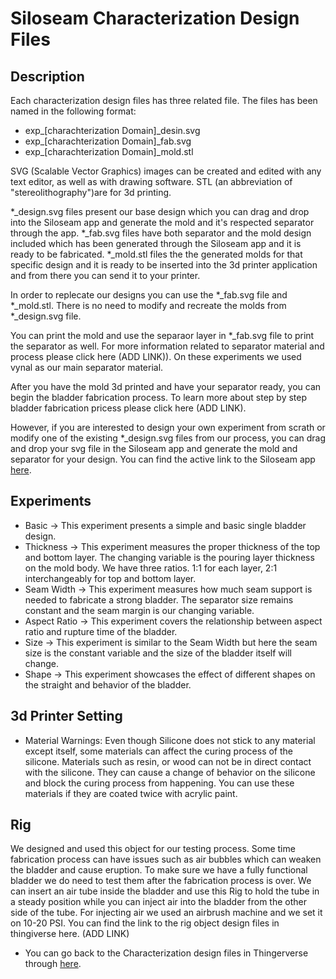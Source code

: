 # Siloseam Characterization Design Files

## Description

Each characterization design files has three related file.
The files has been named in the following format:
* exp_[charachterization Domain]_desin.svg
* exp_[charachterization Domain]_fab.svg
* exp_[charachterization Domain]_mold.stl

SVG (Scalable Vector Graphics) images can be created and edited with any text editor, as well as with drawing software.
STL (an abbreviation of "stereolithography")are for 3d printing. 

*_design.svg files present our base design which you can drag and drop into the Siloseam app and generate the mold and it's respected separator through the app. 
 *_fab.svg files have both separator and the mold design included which has been generated through the Siloseam app and it is ready to be fabricated.
 *_mold.stl files the the generated molds for that specific design and it is ready to be inserted into the 3d printer application and from there you can send it to your printer. 
 
 In order to replecate our designs you can use the *_fab.svg file and *_mold.stl. There is no need to modify and recreate the molds from *_design.svg file.
 
 You can print the mold and use the separaor layer in *_fab.svg file to print the separator as well.
 For more information related to separator material and process please click here (ADD LINK)).
 On these experiments we used vynal as our main separator material.
 
 After you have the mold 3d printed and have your separator ready, you can begin the bladder fabrication process.
 To learn more about step by step bladder fabrication pricess please click here (ADD LINK).
 
 
 However, if you are interested to design your own experiment from scrath or modify one of the existing *_design.svg files from our process, you can drag and drop your svg file in the Siloseam app and generate the mold and separator for your design.
 You can find the active link to the Siloseam app [here](https://github.com/The-Hybrid-Atelier/siloseam/blob/master/tool/README_app.md).

## Experiments
* Basic -> This experiment presents a simple and basic single bladder design.
* Thickness -> This experiment measures the proper thickness of the top and bottom layer. The changing variable is the pouring layer thickness on the mold body. We have three ratios. 1:1 for each layer, 2:1 interchangeably for top and bottom layer.
* Seam Width -> This experiment measures how much seam support is needed to fabricate a strong bladder. The separator size remains constant and the seam margin is our changing variable. 
* Aspect Ratio -> This experiment covers the relationship between aspect ratio and rupture time of the bladder.
* Size -> This experiment is similar to the Seam Width but here the seam size is the constant variable and the size of the bladder itself will change. 
* Shape -> This experiment showcases the effect of different shapes on the straight and behavior of the bladder. 

## 3d Printer Setting

* Material Warnings:
Even though Silicone does not stick to any material except itself, some materials can affect the curing process of the silicone. Materials such as resin, or wood can not be in direct contact with the silicone. They can cause a change of behavior on the silicone and block the curing process from happening. You can use these materials if they are coated twice with acrylic paint. 


## Rig
We designed and used this object for our testing process. Some time fabrication process can have issues such as air bubbles which can weaken the bladder and cause eruption. To make sure we have a fully functional bladder we do need to test them after the fabrication process is over.
We can insert an air tube inside the bladder and use this Rig to hold the tube in a steady position while you can inject air into the bladder from the other side of the tube. For injecting air we used an airbrush machine and we set it on 10-20 PSI.
You can find the link to the rig object design files in thingiverse here. (ADD LINK)

* You can go back to the Characterization design files in Thingerverse through [here](https://www.thingiverse.com/thing:4283808/files).

